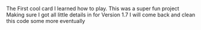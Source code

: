 The First cool card I learned how to play.
This was a super fun project 
Making sure I got all little details in for Version 1.7
I will come back and clean this code some more eventually
